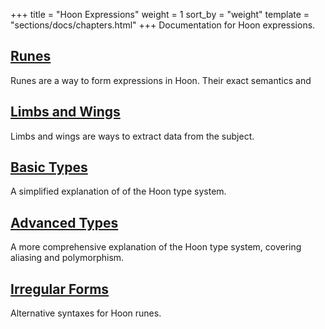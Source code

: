 +++
title = "Hoon Expressions"
weight = 1
sort_by = "weight"
template = "sections/docs/chapters.html"
+++
Documentation for Hoon expressions.

## [Runes](./docs/reference/hoon-expressions/rune/_index.md)

Runes are a way to form expressions in Hoon. Their exact semantics and

## [Limbs and Wings](./docs/reference/hoon-expressions/limb/_index.md)

Limbs and wings are ways to extract data from the subject.

## [Basic Types](./docs/reference/hoon-expressions/basic.md)

A simplified explanation of of the Hoon type system.

## [Advanced Types](./docs/reference/hoon-expressions/advanced.md)

A more comprehensive explanation of the Hoon type system, covering aliasing and polymorphism.

## [Irregular Forms](./docs/reference/hoon-expressions/irregular.md)

Alternative syntaxes for Hoon runes.
